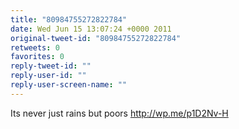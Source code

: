 ```yaml
---
title: "80984755272822784"
date: Wed Jun 15 13:07:24 +0000 2011
original-tweet-id: "80984755272822784"
retweets: 0
favorites: 0
reply-tweet-id: ""
reply-user-id: ""
reply-user-screen-name: ""
---
```

Its never just rains but poors http://wp.me/p1D2Nv-H
